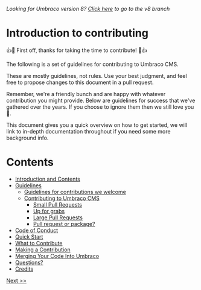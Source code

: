 _Looking for Umbraco version 8? [Click here](https://github.com/umbraco/Umbraco-CMS/blob/temp8/docs/CONTRIBUTING.md) to go to the v8 branch_


# Introduction to contributing

👍🎉 First off, thanks for taking the time to contribute! 🎉👍

The following is a set of guidelines for contributing to Umbraco CMS.

These are mostly guidelines, not rules. Use your best judgment, and feel free to propose changes to this document in a pull request.

Remember, we're a friendly bunch and are happy with whatever contribution you might provide. Below are guidelines for success that we've gathered over the years. If you choose to ignore them then we still love you 💖.

This document gives you a quick overview on how to get started, we will link to in-depth documentation throughout if you need some more background info.

# Contents

* [Introduction and Contents](1_CONTENTS.md)
* [Guidelines](2_GUIDELINES.md)
  * [Guidelines for contributions we welcome](2_GUIDELINES.md#guidelines-for-contributions-we-welcome)
  * [Contributing to Umbraco CMS](2_GUIDELINES.md#contributing-to-umbraco-cms)
    * [Small Pull Requests](2_GUIDELINES.md#small-pull-requests)
    * [Up for grabs ](2_GUIDELINES.md#up-for-grabs)
    * [Large Pull Requests](2_GUIDELINES.md#large-pull-requests)
    * [Pull request or package?](2_GUIDELINES.md#pull-request-or-package)
* [Code of Conduct](3_CODE.md)
* [Quick Start](4_QUICK_START.md)
* [What to Contribute](5_CONTRIBUTING.md)
* [Making a Contribution](6_CONTRIBUTION.md)  
* [Merging Your Code Into Umbraco](7_PULL_REQUESTS.md)
* [Questions?](8_QUESTIONS.md)
* [Credits](9_CREDITS.md)

[ Next >>](2_GUIDELINES.md)
